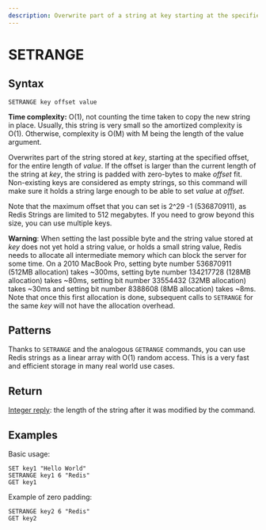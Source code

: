 ```yaml
---
description: Overwrite part of a string at key starting at the specified offset
---
```


# SETRANGE

## Syntax

    SETRANGE key offset value

**Time complexity:** O(1), not counting the time taken to copy the new string in place. Usually, this string is very small so the amortized complexity is O(1). Otherwise, complexity is O(M) with M being the length of the value argument.

Overwrites part of the string stored at _key_, starting at the specified offset,
for the entire length of _value_.
If the offset is larger than the current length of the string at _key_, the
string is padded with zero-bytes to make _offset_ fit.
Non-existing keys are considered as empty strings, so this command will make
sure it holds a string large enough to be able to set _value_ at _offset_.

Note that the maximum offset that you can set is 2^29 -1 (536870911), as Redis
Strings are limited to 512 megabytes.
If you need to grow beyond this size, you can use multiple keys.

**Warning**: When setting the last possible byte and the string value stored at
_key_ does not yet hold a string value, or holds a small string value, Redis
needs to allocate all intermediate memory which can block the server for some
time.
On a 2010 MacBook Pro, setting byte number 536870911 (512MB allocation) takes
~300ms, setting byte number 134217728 (128MB allocation) takes ~80ms, setting
bit number 33554432 (32MB allocation) takes ~30ms and setting bit number 8388608
(8MB allocation) takes ~8ms.
Note that once this first allocation is done, subsequent calls to `SETRANGE` for
the same _key_ will not have the allocation overhead.

## Patterns

Thanks to `SETRANGE` and the analogous `GETRANGE` commands, you can use Redis
strings as a linear array with O(1) random access.
This is a very fast and efficient storage in many real world use cases.

## Return

[Integer reply](https://redis.io/docs/reference/protocol-spec#resp-integers): the length of the string after it was modified by the command.

## Examples

Basic usage:

```cli
SET key1 "Hello World"
SETRANGE key1 6 "Redis"
GET key1
```

Example of zero padding:

```cli
SETRANGE key2 6 "Redis"
GET key2
```
